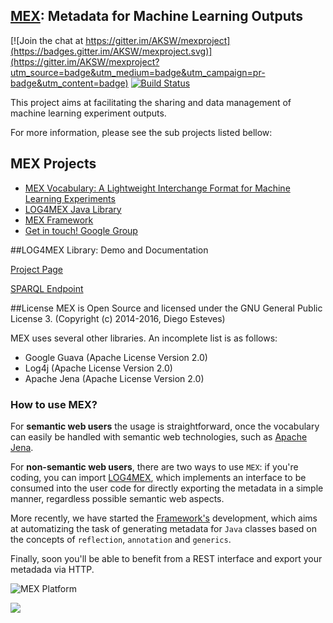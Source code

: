 ## [MEX](http://mex.aksw.org/): Metadata for Machine Learning Outputs

[![Join the chat at https://gitter.im/AKSW/mexproject](https://badges.gitter.im/AKSW/mexproject.svg)](https://gitter.im/AKSW/mexproject?utm_source=badge&utm_medium=badge&utm_campaign=pr-badge&utm_content=badge)
[![Build Status](https://travis-ci.org/AKSW/mexproject.svg?branch=master)](https://travis-ci.org/AKSW/mexproject)

This project aims at facilitating the sharing and data management of machine learning experiment outputs. 

For more information, please see the sub projects listed bellow:

## MEX Projects
  * [MEX Vocabulary: A Lightweight Interchange Format for Machine Learning Experiments](https://github.com/AKSW/mexproject/tree/master/vocabulary)
  * [LOG4MEX Java Library](https://github.com/AKSW/mexproject/tree/master/log4mex)
  * [MEX Framework](https://github.com/AKSW/mexproject/tree/master/framework)
  * [Get in touch! Google Group](mex-project@googlegroups.com)

##LOG4MEX Library: Demo and Documentation

[Project Page](http://aksw.github.io/mexproject/)

[SPARQL Endpoint](http://mex.aksw.org/sparql)

##License
MEX is Open Source and licensed under the GNU General Public License 3.
(Copyright (c) 2014-2016, Diego Esteves)

MEX uses several other libraries. An incomplete list is as follows:
  * Google Guava (Apache License Version 2.0)
  * Log4j (Apache License Version 2.0)
  * Apache Jena (Apache License Version 2.0)

### How to use MEX?

For **semantic web users** the usage is straightforward, once the vocabulary can easily be handled with semantic web technologies, such as [Apache Jena](https://jena.apache.org/).

For **non-semantic web users**, there are two ways to use `MEX`: if you're coding, you can import [LOG4MEX](http://aksw.github.io/mexproject/), which implements an interface to be consumed into the user code for directly exporting the metadata in a simple manner, regardless possible semantic web aspects. 

More recently, we have started the [Framework's](https://github.com/AKSW/mexproject/tree/master/framework) development, which aims at automatizing the task of generating metadata for ``Java`` classes based on the concepts of ``reflection``, ``annotation`` and ``generics``.

Finally, soon you'll be able to benefit from a REST interface and export your metadada via HTTP.

![MEX Platform](http://dne5.com/mex/imagens/mex_platform.png)

![](http://dne5.com/mex/imagens/staytuned.jpg)
